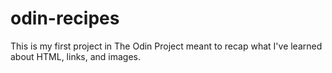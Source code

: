 # odin-recipes

This is my first project in The Odin Project meant to recap
what I've learned about HTML, links, and images.